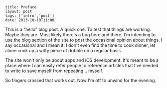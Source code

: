 ```
title: Preface
layout: post
tags: ['intro','post']
date: 2013-10-10T11:00
```

This is a "hello" blog post. A quick one. To test that things are working. Maybe they are. Most likely there's a bug here and there. I'm intending to use the blog section of the site to post the occasional opinion about things. I say occasional and I mean it. I don't even find the time to cook dinner, let alone cook up a witty piece of dribble on a regular basis.  

The site won't only be about apps and iOS development. It's meant to be a place where I can easily refer people to reference articles that I've needed to write to save myself from repeating... myself.  

So fingers crossed that works out. Now I'm off to unwind for the evening.
